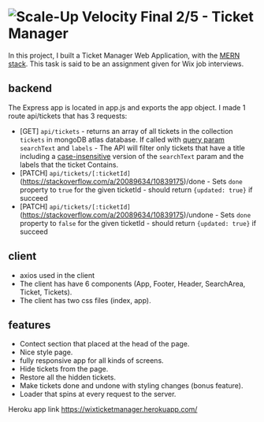 # ![Scale-Up Velocity](./readme-files/logo-main.png) Final 2/5 - Ticket Manager

In this project, I built a Ticket Manager Web Application, with the [MERN stack](https://www.educative.io/edpresso/what-is-mern-stack).
This task is said to be an assignment given for Wix job interviews.


## backend
The Express app is located in app.js and exports the app object.
I made 1 route api/tickets that has 3 requests:
- [GET] `api/tickets` - returns an array of all tickets in the collection `tickets` in mongoDB atlas database. If called with [query param](https://en.wikipedia.org/wiki/Query_string) `searchText` and `labels` - The API will filter only tickets that have a title including a [case-insensitive](https://en.wikipedia.org/wiki/Case_sensitivity) version of the `searchText` param and the labels that the ticket Contains.
- [PATCH] `api/tickets/[:ticketId]`(https://stackoverflow.com/a/20089634/10839175)/done - Sets `done` property to `true` for the given ticketId - should return `{updated: true}` if succeed
- [PATCH] `api/tickets/[:ticketId]`(https://stackoverflow.com/a/20089634/10839175)/undone - Sets `done` property to `false` for the given ticketId - should return `{updated: true}` if succeed

## client
- axios used in the client
- The client has have 6 components (App, Footer, Header, SearchArea, Ticket, Tickets).
- The client has two css files (index, app).

## features
- Contect section that placed at the head of the page.
- Nice style page.
- fully responsive app for all kinds of screens.
- Hide tickets from the page.
- Restore all the hidden tickets.
- Make tickets done and undone with styling changes (bonus feature).
- Loader that spins at every request to the server.

Heroku app link https://wixticketmanager.herokuapp.com/
